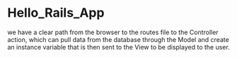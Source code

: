 # Hello_Rails_App
we have a clear path from the browser to the routes file to the Controller action, which can pull data from the database through the Model and create an instance variable that is then sent to the View to be displayed to the user.
